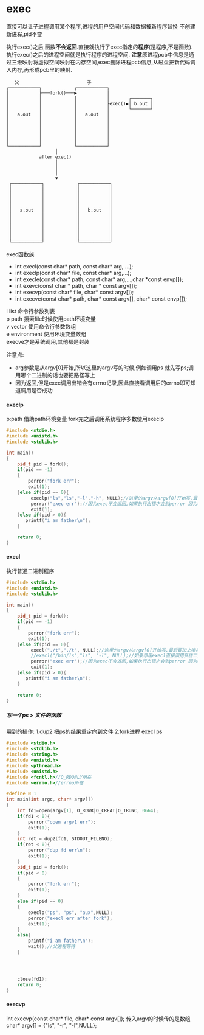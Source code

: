# exec
直接可以让子进程调用某个程序,进程的用户空间代码和数据被新程序替换
不创建新进程,pid不变

执行exec()之后,函数**不会返回**.直接就执行了exec指定的**程序**(是程序,不是函数).
执行exec()之后的进程空间就是执行程序的进程空间.
**注意**原进程pcb中信息是通过三级映射将虚拟空间映射在内存空间,exec删除进程pcb信息,从磁盘把新代码调入内存,再形成pcb里的映射.

```ditaa
   父                         子
┌───────────┐            ┌───────────┐                
│           ├───fork()───▶           │                
│           │            │           │       ┌───────┐
│           │            │           ├exec()▶│ b.out │
│           │            │           │       └───────┘
│   a.out   │            │   a.out   │                
│           │            │           │                
│           │            │           │                
│           │            │           │                
│           │            │           │                
│           │            │           │                
└───────────┘            └───────────┘                
                  │                                   
            after exec()                              
                  │                                   
                  │                                   
                  │                                   
                  ▼                                   
 ┌───────────┐            ┌───────────┐               
 │           │            │           │               
 │           │            │           │               
 │           │            │           │               
 │           │            │           │               
 │   a.out   │            │   b.out   │               
 │           │            │           │               
 │           │            │           │               
 │           │            │           │               
 │           │            │           │               
 │           │            │           │               
 └───────────┘            └───────────┘               
 ```

exec函数族
- int execl(const char* path, const char* arg, ...);
- int execlp(const char* file, const char* arg,...);
- int execle(const char* path, const char* arg,...,char *const envp[]);
- int exevc(const char * path, char * const argv[]);
- int execvp(const char* file, char* const argv[]);
- int execve(const char* path, char* const argv[], char* const envp[]);

l list 命令行参数列表  
p path 搜索file时候使用path环境变量  
v vector 使用命令行参数数组  
e environment 使用环境变量数组  
execve才是系统调用,其他都是封装  

注意点:
- arg参数是从argv[0]开始,所以这里的argv写的时候,例如调用ps 就先写ps;调用哪个二进制的话也要把路径写上
- 因为返回,但是exec调用出错会有errno记录,因此直接看调用后的errno即可知道调用是否成功


#### execlp
p:path 借助path环境变量
fork完之后调用系统程序多数使用execlp

```cpp
#include <stdio.h>
#include <unistd.h>
#include <stdlib.h>

int main()
{
    pid_t pid = fork();
    if(pid == -1)
    {
        perror("fork err");
        exit(1);
    }else if(pid == 0){
         execlp("ls","ls","-l","-h", NULL);//这里的argv从argv[0]开始写.最后要加上哨兵NULL表示参数写完
         perror("exec err");//因为exec不会返回,如果执行出错才会到perror 因为error在exec失败才会设置
         exit(1);
    }else if(pid > 0){
       printf("i am father\n"); 
    }

    return 0;
}


```


#### execl 
执行普通二进制程序
```cpp
#include <stdio.h>
#include <unistd.h>
#include <stdlib.h>

int main()
{
    pid_t pid = fork();
    if(pid == -1)
    {
        perror("fork err");
        exit(1);
    }else if(pid == 0){
         execl("./t","./t", NULL);//这里的argv从argv[0]开始写.最后要加上哨兵NULL表示参数写完
         //execl("/bin/ls","ls", "-l", NULL);//如果想用execl直接调用系统二进制,加上全路径即可
         perror("exec err");//因为exec不会返回,如果执行出错才会到perror 因为error在exec失败才会设置
         exit(1);
    }else if(pid > 0){
       printf("i am father\n"); 
    }

    return 0;
}


```

##### 写一个ps > 文件的函数
用到的操作:
1.dup2 把ps的结果重定向到文件
2.fork进程 execl ps

```cpp
#include <stdio.h>
#include <stdlib.h>
#include <string.h>
#include <unistd.h>
#include <pthread.h>
#include <unistd.h>
#include <fcntl.h>//O_RDONLY所在
#include <errno.h>//errno所在

#define N 1
int main(int argc, char* argv[])
{
    int fd1=open(argv[1], O_RDWR|O_CREAT|O_TRUNC, 0664);
    if(fd1 < 0){
        perror("open argv1 err");
        exit(1);
    }
    int ret = dup2(fd1, STDOUT_FILENO);
    if(ret < 0){
        perror("dup fd err\n");
        exit(1);
    }
    pid_t pid = fork();
    if(pid < 0)
    {
        perror("fork err");
        exit(1);
    }
    else if(pid == 0)
    {
        execlp("ps", "ps", "aux",NULL);
        perror("execl err after fork");
        exit(1);
    }
    else{
        printf("i am father\n");
        wait();//父进程等待
    }




    close(fd1);
    return 0;
}


```

####  execvp
int execvp(const char* file, char* const argv[]);
传入argv的时候传的是数组
char* argv[] = {"ls", "-r", "-l",NULL};

